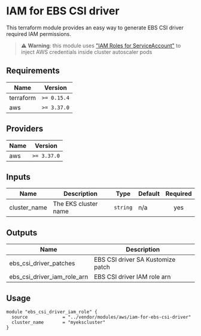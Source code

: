 # IAM for EBS CSI driver

This terraform module provides an easy way to generate EBS CSI driver required IAM permissions.

> ⚠️ **Warning**: this module uses ["IAM Roles for ServiceAccount"](https://docs.aws.amazon.com/eks/latest/userguide/iam-roles-for-service-accounts.html)
> to inject AWS credentials inside cluster autoscaler pods

## Requirements

|   Name    | Version     |
| --------- | ----------- |
| terraform | `>= 0.15.4` |
| aws       | `>= 3.37.0` |

## Providers

| Name | Version  |
| ---- | -------- |
| aws  | `>= 3.37.0` |

## Inputs

|         Name         |              Description              |     Type      | Default | Required |
| -------------------- | ------------------------------------- | ------------- | ------- | :------: |
| cluster_name         | The EKS cluster name                  | `string`      | n/a     |   yes    |

## Outputs

|            Name                    |               Description               |
| ---------------------------------- | --------------------------------------- |
| ebs\_csi\_driver\_patches          | EBS CSI driver SA Kustomize patch       |
| ebs\_csi\_driver\_iam\_role\_arn   | EBS CSI driver IAM role arn             |


## Usage

```hcl
module "ebs_csi_driver_iam_role" {
  source             = "../vendor/modules/aws/iam-for-ebs-csi-driver"
  cluster_name       = "myekscluster"
}
```
